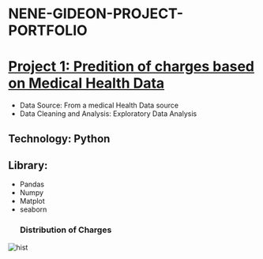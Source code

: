 # NENE-GIDEON-PROJECT-PORTFOLIO
# [Project 1: Predition of charges based on Medical Health Data]("https://github.com/DGideonnene/Medical-ML")
- Data Source: From a medical Health Data source
- Data Cleaning and Analysis: Exploratory Data Analysis
## Technology: Python
## Library:
- Pandas
- Numpy
- Matplot
- seaborn
  ### Distribution of Charges
![hist](https://github.com/user-attachments/assets/e076fe95-3f64-41d2-9953-0d9c1cd15bd7)
